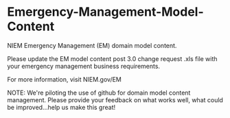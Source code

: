 Emergency-Management-Model-Content
==================================

NIEM Emergency Management (EM) domain model content.  

Please update the EM model content post 3.0 change request .xls file with your emergency management business requirements. 

For more information, visit NIEM.gov/EM

NOTE: We're piloting the use of github for domain model content management.  Please provide your feedback on what works well, what could be improved...help us make this great!
